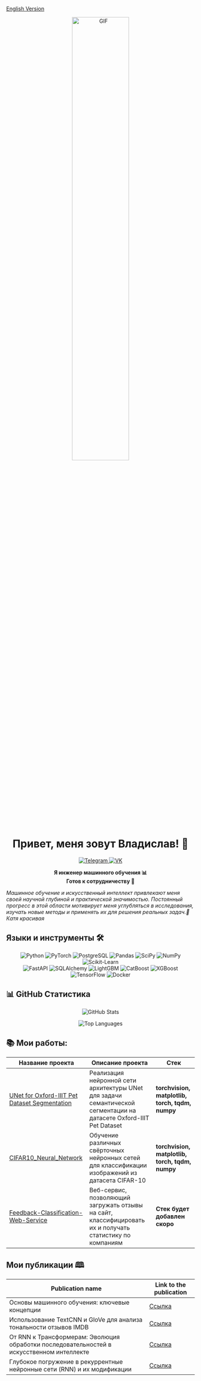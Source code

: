 [English Version](https://github.com/VladPl78916/VladPl78916/blob/readme-english-version/readme.en.md)


<p align="center">
  <img src="https://i.pinimg.com/originals/ba/2d/c8/ba2dc8be889560116d694d1aba3eb77b.gif" alt="GIF" width="55%">
</p>

<h1 align="center">Привет, меня зовут Владислав! 👋</h1>

<p align="center">
  <a href="https://t.me/VladPl_RG">
    <img src="https://img.shields.io/badge/TELEGRAM-blue?style=for-the-badge&logo=telegram&logoColor=white" alt="Telegram">
  </a>
  <a href="https://vk.com/id398362104">
    <img src="https://img.shields.io/badge/VK-0077FF?style=for-the-badge&logo=vk&logoColor=white" alt="VK">
  </a>
</p>

<p align="center">
  <b>Я инженер машинного обучения 📊</b><br>
  <b>Готов к сотрудничеству 🤝</b>
</p>

*Машинное обучение и искусственный интеллект привлекают меня своей научной глубиной и практической значимостью. Постоянный прогресс в этой области мотивирует меня углубляться в исследования, изучать новые методы и применять их для решения реальных задач.🚀 Катя красивая*

<h2>Языки и инструменты 🛠️</h2>

<p align="center">
  <img src="https://img.shields.io/badge/Python-3776AB?style=flat&logo=python&logoColor=white" alt="Python" />
  <img src="https://img.shields.io/badge/PyTorch-EE4C2C?style=flat&logo=pytorch&logoColor=white" alt="PyTorch" />
  <img src="https://img.shields.io/badge/PostgreSQL-316192?style=flat&logo=postgresql&logoColor=white" alt="PostgreSQL" />
  <img src="https://img.shields.io/badge/Pandas-150458?style=flat&logo=pandas&logoColor=white" alt="Pandas" />
  <img src="https://img.shields.io/badge/SciPy-8CAAE6?style=flat&logo=scipy&logoColor=white" alt="SciPy" />
  <img src="https://img.shields.io/badge/Numpy-013243?style=flat&logo=numpy&logoColor=white" alt="NumPy" />
  <img src="https://img.shields.io/badge/scikit--learn-F7931E?style=flat&logo=scikitlearn&logoColor=white" alt="Scikit-Learn" />
  <br>
  <img src="https://img.shields.io/badge/FastAPI-009688?style=flat&logo=fastapi&logoColor=white" alt="FastAPI" />
  <img src="https://img.shields.io/badge/SQLAlchemy-000000?style=flat&logo=sqlite&logoColor=white" alt="SQLAlchemy" />
  <!-- Фреймворки для ML -->
  <img src="https://img.shields.io/badge/LightGBM-00BFFF?style=flat&logo=lightgbm&logoColor=white" alt="LightGBM" />
  <img src="https://img.shields.io/badge/CatBoost-FFB300?style=flat&logo=catboost&logoColor=white" alt="CatBoost" />
  <img src="https://img.shields.io/badge/XGBoost-AA4A44?style=flat&logo=xgboost&logoColor=white" alt="XGBoost" />
  <img src="https://img.shields.io/badge/TensorFlow-FF6F00?style=flat&logo=tensorflow&logoColor=white" alt="TensorFlow" />
  <img src="https://img.shields.io/badge/Docker-2496ED?style=flat&logo=docker&logoColor=white" alt="Docker" />

</p>


## 📊 GitHub Статистика

<p align="center">
  <img src="https://github-readme-stats.vercel.app/api?username=VladPl78916&show_icons=true&theme=tokyonight&count_private=true" alt="GitHub Stats">
</p>

<p align="center">
  <img src="https://github-readme-stats.vercel.app/api/top-langs/?username=VladPl78916&layout=compact&theme=tokyonight" alt="Top Languages">
</p>

## 📚 Мои работы:

| **Название проекта**                                      | **Описание проекта**                                                                                                                                               | **Стек**                         |
|-----------------------------------------------------------|--------------------------------------------------------------------------------------------------------------------------------------------------------------------|----------------------------------|
| [UNet for Oxford-IIIT Pet Dataset Segmentation](https://github.com/VladPl78916/Segmentation_Neural_Net)| Реализация нейронной сети архитектуры UNet для задачи семантической сегментации на датасете Oxford-IIIT Pet Dataset | **torchvision, matplotlib, torch, tqdm, numpy**|
| [CIFAR10_Neural_Network](https://github.com/VladPl78916/CIFAR10_Neural_Network) | Обучение различных свёрточных нейронных сетей для классификации изображений из датасета CIFAR-10 | **torchvision, matplotlib, torch, tqdm, numpy**|
| [Feedback-Classification-Web-Service](https://github.com/VladPl78916/Feedback-Classification-Web-Service) |Веб-сервис, позволяющий загружать отзывы на сайт, классифицировать их и получать статистику по компаниям| **Стек будет добавлен скоро**|

## Мои публикации 🕮

| Publication name | Link to the publication |
|-----------------|-------------------------|
| Основы машинного обучения: ключевые концепции | [Ссылка](https://telegra.ph/Osnovy-mashinnogo-obucheniya-klyuchevye-koncepcii-09-25) |
| Использование TextCNN и GloVe для анализа тональности отзывов IMDB | [Ссылка](https://telegra.ph/Ispolzovanie-TextCNN-i-GloVe-dlya-analiza-tonalnosti-otzyvov-IMDB-09-26) |
| От RNN к Трансформерам: Эволюция обработки последовательностей в искусственном интеллекте | [Ссылка](https://telegra.ph/Ot-RNN-k-Transformeram-EHvolyuciya-obrabotki-posledovatelnostej-v-iskusstvennom-intellekte-10-02) |
| Глубокое погружение в рекуррентные нейронные сети (RNN) и их модификации | [Ссылка](https://telegra.ph/CHto-takoe-RNN-Kak-rabotaet-rekurrentnaya-nejronnaya-set-10-09) |
